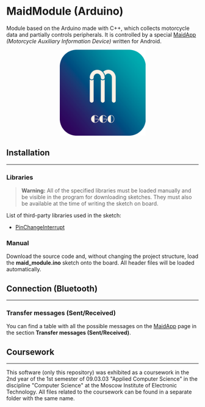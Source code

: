 # MaidModule (Arduino)

Module based on the Arduino made with C++, which collects motorcycle data and partially controls peripherals. It is controlled by a special [MaidApp](https://github.com/Ggorets0dev/maid-android-application) *(Motorcycle Auxiliary Information Device)* written for Android.

<p align='center'>
    <img height=225 src="pics/Maid_Logo_icon.png"/>
</p>

## Installation

---

### **Libraries**

> **Warning:** All of the specified libraries must be loaded manually and be visible in the program for downloading sketches. They must also be available at the time of writing the sketch on board.

List of third-party libraries used in the sketch:

* [PinChangeInterrupt](https://www.arduino.cc/reference/en/libraries/pinchangeinterrupt/)
  
### **Manual**

Download the source code and, without changing the project structure, load the **maid_module.ino** sketch onto the board. All header files will be loaded automatically.

## Connection (Bluetooth)

---

### **Transfer messages (Sent/Received)**

You can find a table with all the possible messages on the [MaidApp](https://github.com/Ggorets0dev/maid-android-application/blob/master/README.md) page in the section **Transfer messages (Sent/Received)**.

## Coursework

---

This software (only this repository) was exhibited as a coursework in the 2nd year of the 1st semester of 09.03.03 "Applied Computer Science" in the discipline "Computer Science" at the Moscow Institute of Electronic Technology. All files related to the coursework can be found in a separate folder with the same name.
